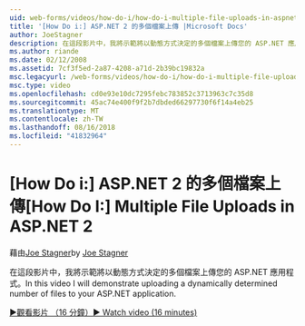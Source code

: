```yaml
---
uid: web-forms/videos/how-do-i/how-do-i-multiple-file-uploads-in-aspnet-2
title: '[How Do i:] ASP.NET 2 的多個檔案上傳 |Microsoft Docs'
author: JoeStagner
description: 在這段影片中，我將示範將以動態方式決定的多個檔案上傳您的 ASP.NET 應用程式。
ms.author: riande
ms.date: 02/12/2008
ms.assetid: 7cf3f5ed-2a87-4208-a71d-2b39bc19832a
msc.legacyurl: /web-forms/videos/how-do-i/how-do-i-multiple-file-uploads-in-aspnet-2
msc.type: video
ms.openlocfilehash: cd0e93e10dc7295febc783852c3713963c7c35d8
ms.sourcegitcommit: 45ac74e400f9f2b7dbded66297730f6f14a4eb25
ms.translationtype: MT
ms.contentlocale: zh-TW
ms.lasthandoff: 08/16/2018
ms.locfileid: "41832964"
---
```

<a name="how-do-i--multiple-file-uploads-in-aspnet-2"></a><span data-ttu-id="0ba5f-103">[How Do i:] ASP.NET 2 的多個檔案上傳</span><span class="sxs-lookup"><span data-stu-id="0ba5f-103">[How Do I:]  Multiple File Uploads in ASP.NET 2</span></span>
====================
<span data-ttu-id="0ba5f-104">藉由[Joe Stagner](https://github.com/JoeStagner)</span><span class="sxs-lookup"><span data-stu-id="0ba5f-104">by [Joe Stagner](https://github.com/JoeStagner)</span></span>

<span data-ttu-id="0ba5f-105">在這段影片中，我將示範將以動態方式決定的多個檔案上傳您的 ASP.NET 應用程式。</span><span class="sxs-lookup"><span data-stu-id="0ba5f-105">In this video I will demonstrate uploading a dynamically determined number of files to your ASP.NET application.</span></span>

[<span data-ttu-id="0ba5f-106">&#9654;觀看影片 （16 分鐘）</span><span class="sxs-lookup"><span data-stu-id="0ba5f-106">&#9654; Watch video (16 minutes)</span></span>](https://channel9.msdn.com/Blogs/ASP-NET-Site-Videos/how-do-i-multiple-file-uploads-in-aspnet-2)
